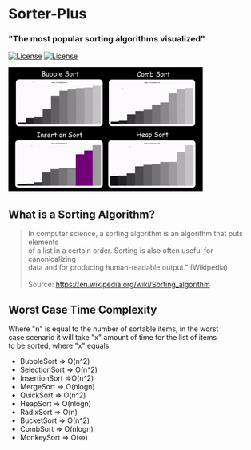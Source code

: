 # Sorter-Plus

### "The most popular sorting algorithms visualized"

[![License](https://img.shields.io/badge/Quick-Preview-brightgreen)](https://repl.it/@IghoiseO/Sorter-Plus)
[![License](http://img.shields.io/:license-mit-blue.svg?style=flat-square)](https://github.com/Iggy-o/Sorter-Plus/blob/v1.0.0/LICENSE)


<img src="assets/images/preview.gif" alt="preview" height = "250px">

## What is a Sorting Algorithm?

> In computer science, a sorting algorithm is an algorithm that puts elements\
of a list in a certain order. Sorting is also often useful for canonicalizing\
data and for producing human-readable output." (Wikipedia)\
<br>Source: https://en.wikipedia.org/wiki/Sorting_algorithm

## Worst Case Time Complexity

Where "n" is equal to the number of sortable items, in the worst<br>
case scenario it will take "x" amount of time for the list of items<br>
to be sorted, where "x" equals:

- BubbleSort => O(n^2)
- SelectionSort => O(n^2)
- InsertionSort =>O(n^2)
- MergeSort => O(nlogn)
- QuickSort => O(n^2)
- HeapSort => O(nlogn)
- RadixSort => O(n)
- BucketSort => O(n^2)
- CombSort => O(nlogn)
- MonkeySort => O(∞)

